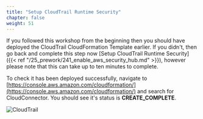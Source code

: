 ```yaml
---
title: "Setup CloudTrail Runtime Security"
chapter: false
weight: 51
---
```


If you followed this workshop from the beginning then you should have deployed the CloudTrail CloudFormation Template earlier. If you didn't, then go back and complete this step now [Setup CloudTrail Runtime Security]({{< ref "/25_prework/241_enable_aws_security_hub.md" >}}), however please note that this can take up to ten minutes to complete.

To check it has been deployed successfully, navigate to  [https://console.aws.amazon.com/cloudformation/](https://console.aws.amazon.com/cloudformation/) and search for CloudConnector. You should see it's status is **CREATE_COMPLETE**.

![CloudTrail](/images/50_module_3/image3.png "image_tooltip")
